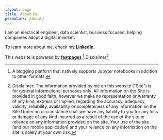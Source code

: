```yaml
---
layout: page
title: About Me
permalink: /about/
---
```

I am an electrical engineer, data scientist, business focused, helping companies adopt a digital mindset. 

To learn more about me, check my **[LinkedIn](https://www.linkedin.com/in/carlosaordonez/)**.


This website is powered by **[fastpages](https://github.com/fastai/fastpages)** [^1].Disclaimer[^2]



[^1]:A blogging platform that natively supports Jupyter notebooks in addition to other formats.
[^2]:Disclaimer: The information provided by me on this website ("Site") is for general informational purposes only. All information on the Site is provided in good faith, however we make no representation or warranty of any kind, express or implied, regarding the accuracy, adequacy, validity, reliability, availability or completeness of any information on the Site.Under no circumstance shall we have any liability to you for any loss or damage of any kind incurred as a result of the use of the site or reliance on any information provided on the site. Your use of the site [and our mobile application] and your reliance on any information on the site is solely at your own risk. 

